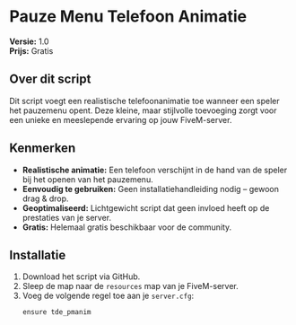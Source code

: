 # Pauze Menu Telefoon Animatie  
**Versie:** 1.0  
**Prijs:** Gratis  

## Over dit script  
Dit script voegt een realistische telefoonanimatie toe wanneer een speler het pauzemenu opent. Deze kleine, maar stijlvolle toevoeging zorgt voor een unieke en meeslepende ervaring op jouw FiveM-server.  

## Kenmerken  
- **Realistische animatie:** Een telefoon verschijnt in de hand van de speler bij het openen van het pauzemenu.  
- **Eenvoudig te gebruiken:** Geen installatiehandleiding nodig – gewoon drag & drop.  
- **Geoptimaliseerd:** Lichtgewicht script dat geen invloed heeft op de prestaties van je server.  
- **Gratis:** Helemaal gratis beschikbaar voor de community.  

## Installatie  
1. Download het script via GitHub.  
2. Sleep de map naar de `resources` map van je FiveM-server.  
3. Voeg de volgende regel toe aan je `server.cfg`:  
   ```plaintext
   ensure tde_pmanim
